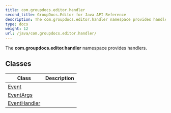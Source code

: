 ```yaml
---
title: com.groupdocs.editor.handler
second_title: GroupDocs.Editor for Java API Reference
description: The com.groupdocs.editor.handler namespace provides handlers.
type: docs
weight: 12
url: /java/com.groupdocs.editor.handler/
---
```


The **com.groupdocs.editor.handler** namespace provides handlers.


## Classes

| Class | Description |
| --- | --- |
| [Event<T>](../com.groupdocs.editor.handler/event) |  |
| [EventArgs](../com.groupdocs.editor.handler/eventargs) |  |
| [EventHandler](../com.groupdocs.editor.handler/eventhandler) |  |
